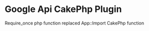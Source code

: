 Google Api CakePhp Plugin
=========================

Require_once php function replaced App::Import CakePhp function
